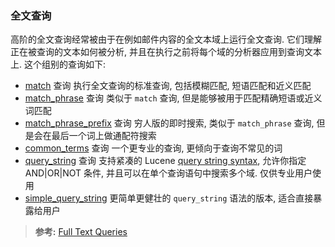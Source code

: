 ### 全文查询
高阶的全文查询经常被由于在例如邮件内容的全文本域上运行全文查询. 它们理解正在被查询的文本如何被分析, 并且在执行之前将每个域的分析器应用到查询文本上.
这个组别的查询如下:
- [match](https://www.elastic.co/guide/en/elasticsearch/reference/current/query-dsl-match-query.html) 查询
执行全文查询的标准查询, 包括模糊匹配, 短语匹配和近义匹配
- [match_phrase](https://www.elastic.co/guide/en/elasticsearch/reference/current/query-dsl-match-query-phrase.html) 查询
类似于 `match` 查询, 但是能够被用于匹配精确短语或近义词匹配
- [match_phrase_prefix](https://www.elastic.co/guide/en/elasticsearch/reference/current/query-dsl-match-query-phrase-prefix.html) 查询
穷人版的即时搜索, 类似于 `match_phrase` 查询, 但是会在最后一个词上做通配符搜索
- [common_terms](https://www.elastic.co/guide/en/elasticsearch/reference/current/query-dsl-common-terms-query.html) 查询
一个更专业的查询, 更倾向于查询不常见的词
- [query_string](https://www.elastic.co/guide/en/elasticsearch/reference/current/query-dsl-query-string-query.html) 查询
支持紧凑的 Lucene [query string syntax](https://www.elastic.co/guide/en/elasticsearch/reference/current/query-dsl-query-string-query.html#query-string-syntax), 允许你指定 AND|OR|NOT 条件, 并且可以在单个查询语句中搜索多个域. 仅供专业用户使用
- [simple_query_string](https://www.elastic.co/guide/en/elasticsearch/reference/current/query-dsl-simple-query-string-query.html)
更简单更健壮的 `query_string` 语法的版本, 适合直接暴露给用户

>**参考:**
[Full Text Queries](https://www.elastic.co/guide/en/elasticsearch/reference/current/full-text-queries.html)
